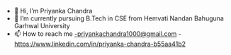 


- 👋 Hi, I’m Priyanka Chandra 
- 🌱 I’m currently pursuing B.Tech in CSE
                 from 
     Hemvati Nandan Bahuguna Garhwal University
- 📫 How to reach me
-priyankachandra1000@gmail.com
-https://www.linkedin.com/in/priyanka-chandra-b55aa41b2

